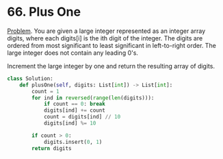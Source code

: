 # 66. Plus One

[Problem](https://leetcode.com/problems/plus-one/description/). You are given a large integer represented as an integer array digits, where each digits[i] is the ith digit of the integer. The digits are ordered from most significant to least significant in left-to-right order. The large integer does not contain any leading 0's.

Increment the large integer by one and return the resulting array of digits.


```python
class Solution:
    def plusOne(self, digits: List[int]) -> List[int]:
        count = 1
        for ind in reversed(range(len(digits))):
            if count == 0: break
            digits[ind] += count
            count = digits[ind] // 10
            digits[ind] %= 10 

        if count > 0:
            digits.insert(0, 1)
        return digits
```